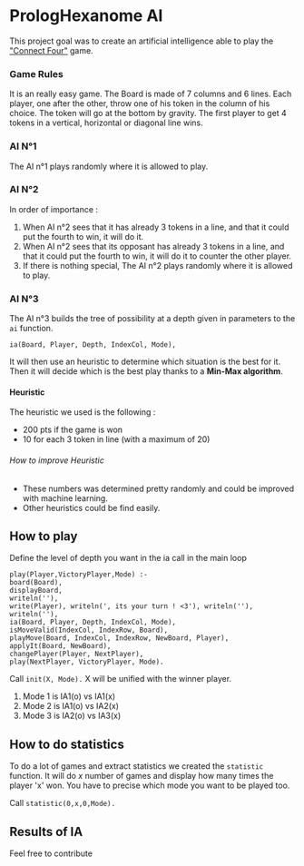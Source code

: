 # PrologHexanome AI
This project goal was to create an artificial intelligence able to play the ["Connect Four"](https://en.wikipedia.org/wiki/Connect_Four) game.

### Game Rules
It is an really easy game. The Board is made of 7 columns and 6 lines. Each player, one after the other, throw one of his token in the column of his choice. The token will go at the bottom by gravity. 
The first player to get 4 tokens in a vertical, horizontal or diagonal line wins.

### AI N°1
The AI n°1 plays randomly where it is allowed to play.

### AI N°2
In order of importance :

1. When AI n°2 sees that it has already 3 tokens in a line, and that it could put the fourth to win, it will do it.
2. When AI n°2 sees that its opposant has already 3 tokens in a line, and that it could put the fourth to win, it will do it to counter the other player.
3. If there is nothing special, The AI n°2 plays randomly where it is allowed to play.

### AI N°3
The AI n°3 builds the tree of possibility at a depth given in parameters to the `ai` function.

```
ia(Board, Player, Depth, IndexCol, Mode),
```

It will then use an heuristic to determine which situation is the best for it. Then it will decide which is the best play thanks to a **Min-Max algorithm**.

#### Heuristic

The heuristic we used is the following : 
* 200 pts if the game is won
* 10 for each 3 token in line (with a maximum of 20)

###### How to improve Heuristic
* These numbers was determined pretty randomly and could be improved with machine learning. 
* Other heuristics could be find easily.

## How to play

Define the level of depth you want in the ia call in the main loop

```
play(Player,VictoryPlayer,Mode) :-
board(Board),
displayBoard,
writeln(''),
write(Player), writeln(', its your turn ! <3'), writeln(''), writeln(''), 
ia(Board, Player, Depth, IndexCol, Mode),
isMoveValid(IndexCol, IndexRow, Board),
playMove(Board, IndexCol, IndexRow, NewBoard, Player),
applyIt(Board, NewBoard),
changePlayer(Player, NextPlayer),
play(NextPlayer, VictoryPlayer, Mode).
```

Call `init(X, Mode).` X will be unified with the winner player.
1. Mode 1 is IA1(o) vs IA1(x)
2. Mode 2 is IA1(o) vs IA2(x)
3. Mode 3 is IA2(o) vs IA3(x)

## How to do statistics

To do a lot of games and extract statistics we created the `statistic` function. It will do *x* number of games and display how many times the player 'x' won. You have to precise which mode you want to be played too.

Call `statistic(0,x,0,Mode).`



## Results of IA
Feel free to contribute 

